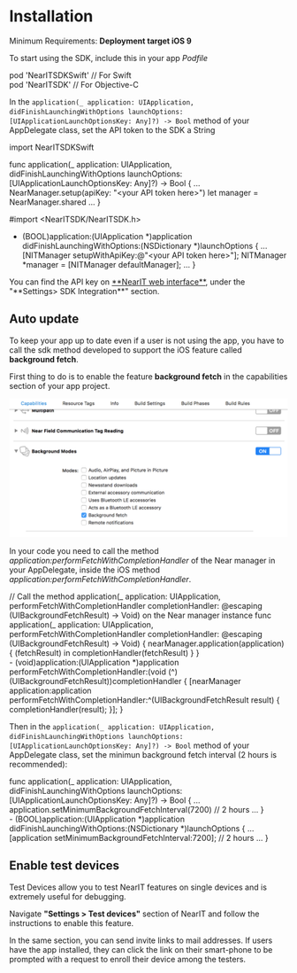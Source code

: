 # Installation #

Minimum Requirements: **Deployment target iOS 9**

To start using the SDK, include this in your app *Podfile*

<div class="code-swift">
pod 'NearITSDKSwift' // For Swift
</div>
<div class="code-objc">
pod 'NearITSDK' // For Objective-C
</div>
 
In the `application(_ application: UIApplication, didFinishLaunchingWithOptions launchOptions: [UIApplicationLaunchOptionsKey: Any]?) -> Bool` method of your AppDelegate class, set the API token to the SDK a String


<div class="code-swift">
import NearITSDKSwift

func application(_ application: UIApplication, didFinishLaunchingWithOptions launchOptions: [UIApplicationLaunchOptionsKey: Any]?) -> Bool {
	...
    NearManager.setup(apiKey: "&lt;your API token here&gt;")
	let manager = NearManager.shared
	...
}
</div>
<div class="code-objc">
#import &lt;NearITSDK/NearITSDK.h&gt;

- (BOOL)application:(UIApplication *)application didFinishLaunchingWithOptions:(NSDictionary *)launchOptions {
    ...
    [NITManager setupWithApiKey:@"&lt;your API token here&gt;"];
    NITManager *manager = [NITManager defaultManager];
    ...
}
</div>
You can find the API key on <a href="https://go.nearit.com/" target="_blank">**NearIT web interface**</a>, under the "**Settings> SDK Integration**" section.
<br>

## Auto update
To keep your app up to date even if a user is not using the app, you have to call the sdk method developed to support the iOS feature called **background fetch**.

First thing to do is to enable the feature **background fetch** in the capabilities section of your app project.

![capabilities](images/backgroundfetch_capabilities.png "")

In your code you need to call the method *application:performFetchWithCompletionHandler* of the Near manager in your AppDelegate, inside the iOS method *application:performFetchWithCompletionHandler*.

<div class="code-swift">
// Call the method application(_ application: UIApplication, performFetchWithCompletionHandler completionHandler: @escaping (UIBackgroundFetchResult) -> Void) on the Near manager instance
func application(_ application: UIApplication, performFetchWithCompletionHandler completionHandler: @escaping (UIBackgroundFetchResult) -> Void) {
    nearManager.application(application) { (fetchResult) in
        completionHandler(fetchResult)
    }
}
</div>
<div class="code-objc">
- (void)application:(UIApplication *)application performFetchWithCompletionHandler:(void (^)(UIBackgroundFetchResult))completionHandler {
    [nearManager application:application performFetchWithCompletionHandler:^(UIBackgroundFetchResult result) {
        completionHandler(result);
    }];
}
</div>

Then in the `application(_ application: UIApplication, didFinishLaunchingWithOptions launchOptions: [UIApplicationLaunchOptionsKey: Any]?) -> Bool` method of your AppDelegate class, set the minimun background fetch interval (2 hours is recommended):

<div class="code-swift">
func application(_ application: UIApplication, didFinishLaunchingWithOptions launchOptions: [UIApplicationLaunchOptionsKey: Any]?) -> Bool {
    ...
    application.setMinimumBackgroundFetchInterval(7200) // 2 hours
    ...
}
</div>
<div class="code-objc">
- (BOOL)application:(UIApplication *)application didFinishLaunchingWithOptions:(NSDictionary *)launchOptions {
    ...
    [application setMinimumBackgroundFetchInterval:7200]; // 2 hours
    ...
}
</div>

## Enable test devices
Test Devices allow you to test NearIT features on single devices and is extremely useful for debugging.

Navigate **"Settings > Test devices"** section of NearIT and follow the instructions to enable this feature.

In the same section, you can send invite links to mail addresses. If users have the app installed, they can click the link on their smart-phone to be prompted with a request to enroll their device among the testers.
